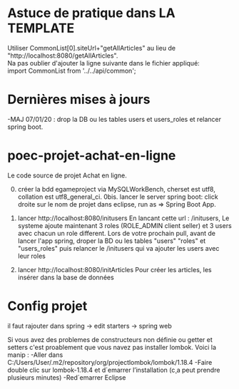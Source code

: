 # Astuce de pratique dans LA TEMPLATE

Utiliser CommonList[0].siteUrl+"getAllArticles" au lieu de "http://localhost:8080/getAllArticles".<br>
Na pas oublier d'ajouter la ligne suivante dans le fichier appliqué:<br>
import CommonList from '../../api/common';


# Dernières mises à jours
-MAJ 07/01/20 : drop la DB ou les tables users et users_roles et relancer spring boot.


# poec-projet-achat-en-ligne
Le code source de projet Achat en ligne. 

0. créer la bdd egameproject via MySQLWorkBench, cherset est utf8, collation est utf8_general_ci.
0bis. lancer le server spring boot: click droite sur le nom de projet dans eclipse, run as => Spring Boot App.

1. lancer http://localhost:8080/initusers
En lancant cette url : /initusers, Le systeme ajoute maintenant 3 roles (ROLE_ADMIN client seller) et 3 users avec chacun un role different. Lors de votre prochain pull, avant de lancer l'app spring, droper la BD ou les tables "users" "roles" et "users_roles" puis relancer le /initusers qui va ajouter les users avec leur roles
2. lancer http://localhost:8080/initArticles
Pour créer les articles, les insérer dans la base de données

# Config projet
il faut rajouter dans spring -> edit starters -> spring web

Si vous avez des problemes de constructeurs non définie ou getter et setters c'est proablement que vous navez pas installer lombok.
Voici la manip :
-Aller dans C:/Users/User/.m2/repository/org/projectlombok/lombok/1.18.4
-Faire double clic sur lombok-1.18.4 et d´emarrer l’installation (c¸a peut prendre plusieurs minutes)
-Red´emarrer Eclipse

